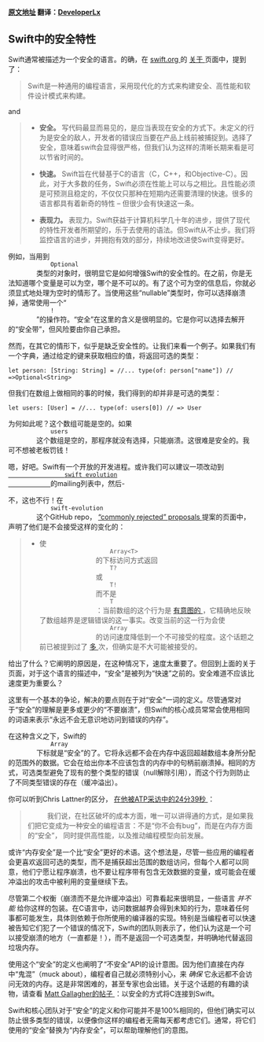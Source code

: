 #### [原文地址](hhttp://khanlou.com/2017/04/safety-in-swift/) 翻译：[DeveloperLx](http://weibo.com/DeveloperLx)


<div class="blogpost">
    <div class="post-meta">
        <h2 class="post-title" itemprop="name headline">
            Swift中的安全特性
        </h2>
    </div>
    <p>
        Swift通常被描述为一个安全的语言。的确，在
        <a href="https://swift.org/">
            swift.org
        </a>
        的
        <a href="https://swift.org/about/">
            关于
        </a>
        页面中，提到了：
    </p>
    <blockquote>
        <p>
            Swift是一种通用的编程语言，采用现代化的方式来构建安全、高性能和软件设计模式来构建。
        </p>
    </blockquote>
    <p>
        and
    </p>
    <blockquote>
        <ul>
            <li>
                <p>
                    <strong>
                        安全。
                    </strong>
                    写代码最显而易见的，是应当表现在安全的方式下。未定义的行为是安全的敌人，开发者的错误应当要在产品上线前被捕捉到。选择了安全，意味着swift会显得很严格，但我们认为这样的清晰长期来看是可以节省时间的。
                </p>
            </li>
            <li>
                <p>
                    <strong>
                        快速。
                    </strong>
                    Swift旨在代替基于C的语言（C，C++，和Objective-C）。因此，对于大多数的任务，Swift必须在性能上可以与之相比。且性能必须是可预测且稳定的，不仅仅只那种在短期内还需要清理的快速。很多的语言都具有着新奇的特性 – 但很少会有快速这一条。
                </p>
            </li>
            <li>
                <p>
                    <strong>
                        表现力。
                    </strong>
                    表现力。Swift获益于计算机科学几十年的进步，提供了现代的特性开发者所期望的，乐于去使用的语法。但Swift从不止步。我们将监控语言的进步，并拥抱有效的部分，持续地改进使Swift变得更好。
                </p>
            </li>
        </ul>
    </blockquote>
    <p>
        例如，当用到
        <code class="highlighter-rouge">
            Optional
        </code>
        类型的对象时，很明显它是如何增强Swift的安全性的。在之前，你是无法知道哪个变量是可以为空，哪个是不可以的。有了这个可为空的信息后，你就必须显式地处理为空时的情形了。当使用这些“nullable”类型时，你可以选择崩溃掉，通常使用一个“
        <code class="highlighter-rouge">
            !
        </code>        
        ”的操作符。“安全”在这里的含义是很明显的。它是你可以选择去解开的“安全带”，但风险要由你自己承担。
    </p>
    <p>
        然而，在其它的情形下，似乎是缺乏安全性的。让我们来看一个例子。如果我们有一个字典，通过给定的键来获取相应的值，将返回可选的类型：
    </p>
    <pre class="highlight"><code>let person: [String: String] = //... type(of: person["name"]) // =&gt;Optional&lt;String&gt;</code></pre>
    <p>
        但我们在数组上做相同的事的时候，我们得到的却并非是可选的类型：
    </p>
    <pre class="highlight"><code>let users: [User] = //... type(of: users[0]) // =&gt; User</code></pre>
    <p>
        为何如此呢？这个数组可能是空的。如果
        <code class="highlighter-rouge">
            users
        </code>
        这个数组是空的，那程序就没有选择，只能崩溃。这很难是安全的。我可不想被老板罚钱！
    </p>
    <p>
        嗯，好吧。Swift有一个开放的开发进程。或许我们可以建议一项改动到
        <a href="">
            <code class="highlighter-rouge">
                swift evolution
            </code>
        </a>
        的mailing列表中，然后-
    </p>
    <p>
        不，这也不行！在
        <code class="highlighter-rouge">
            swift-evolution
        </code>
        这个GitHub repo，
        <a href="https://github.com/apple/swift-evolution/blob/master/commonly_proposed.md">
            “commonly rejected” proposals
        </a>
        提案的页面中，声明了他们是不会接受这样的变化的：
    </p>
    <blockquote>
        <ul>
            <li>
                使 
                <code class="highlighter-rouge">
                    Array&lt;T&gt;
                </code>
                的下标访问方式返回
                <code class="highlighter-rouge">
                    T?
                </code>
                或
                <code class="highlighter-rouge">
                    T!
                </code>
                而不是
                <code class="highlighter-rouge">
                    T
                </code>
                ：当前数组的这个行为是
                <a href="https://lists.swift.org/pipermail/swift-evolution/Week-of-Mon-20151214/002446.html">
                    有意图的
                </a>
                ，它精确地反映了数组越界是逻辑错误的这一事实。改变当前的这一行为会使
                <code class="highlighter-rouge">
                    Array
                </code>
                的访问速度降低到一个不可接受的程度。这个话题之前已被提到过了                
                <a href="https://lists.swift.org/pipermail/swift-evolution/Week-of-Mon-20151214/002425.html">
                    多
                </a>
                次，但确实是不大可能被接受的。
            </li>
        </ul>
    </blockquote>
    <p>
        给出了什么？它阐明的原因是，在这种情况下，速度太重要了。但回到上面的关于页面，对于这个语言的描述中，“安全”是被列为“快速”之前的。安全难道不应该比速度更为重要么？
    </p>
    <p>
        这里有一个基本的争论，解决的要点则在于对“安全”一词的定义。尽管通常对于“安全”的理解是更多或更少的“不要崩溃”，但Swift的核心成员常常会使用相同的词语来表示“永远不会无意识地访问到错误的内存”。
    </p>
    <p>
        在这种含义之下，Swift的
        <code class="highlighter-rouge">
            Array
        </code>
        下标就是“安全”的了。它将永远都不会在内存中返回超越数组本身所分配的范围外的数据。它会在给出你本不应该包含的内存中的句柄前崩溃掉。相同的方式，可选类型避免了现有的整个类型的错误（null解除引用），而这个行为则防止了不同类型错误的存在（缓冲溢出）。
    </p>
    <p>
        你可以听到Chris Lattner的区分，
        <a href="https://overcast.fm/+CdTE-_oY/24:37">
            在他被ATP采访中的24分39秒
        </a>
        ：
    </p>
    <blockquote>
        <p>
            我们说，在社区破坏的成本方面，唯一可以讲得通的方式，是如果我们把它变成为一种安全的编程语言：不是“你不会有bug”，而是在内存方面的“安全”， 同时提供高性能，以及推动编程模型向前发展。
        </p>
    </blockquote>
    <p>
        或许“内存安全”是一个比“安全”更好的术语。这个想法是，尽管一些应用的编程者会更喜欢返回可选的类型，而不是捕获超出范围的数组访问，但每个人都可以同意，他们宁愿让程序崩溃，也不要让程序带有包含无效数据的变量，或可能会在缓冲溢出的攻击中被利用的变量继续下去。
    </p>
    <p>
        尽管第二个权衡（崩溃而不是允许缓冲溢出）可靠看起来很明显，一些语言
        <em>
            并不能
        </em>
        给你这样的包装。在C语言中，访问数据越界会得到未知的行为，意味着任何事都可能发生，具体则依赖于你所使用的编译器的实现。特别是当编程者可以快速被告知它们犯了一个错误的情况下，Swift的团队则表示了，他们认为这是一个可以接受崩溃的地方（一直都是！），而不是返回一个可选类型，并明确地代替返回垃圾内存。
    </p>
    <p>
        使用这个“安全”的定义也阐明了“不安全”API的设计意图。因为他们直接在内存中“鬼混”（muck about），编程者自己就必须特别小心，来
        <em>
            确保
        </em>
        它永远都不会访问无效的内存。这是非常困难的，甚至专家也会出错。关于这个话题的有趣的读物，请查看
        <a href="https://www.cocoawithlove.com/blog/2016/02/16/use_it_or_lose_it_why_safe_c_is_sometimes_unsafe_swift.html">
            Matt Gallagher的帖子
        </a>
        ：以安全的方式将C连接到Swift。
    </p>
    <p>
        Swift和核心团队对于“安全”的定义和你可能并不是100%相同的，但他们确实可以防止很多类型的错误，以便像你这样的编程者无需每天都考虑它们。通常，将它们使用的“安全”替换为“内存安全”，可以帮助理解他们的意图。
    </p>
</div>
